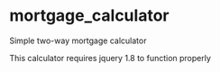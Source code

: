 # mortgage_calculator
Simple two-way mortgage calculator

This calculator requires jquery 1.8 to function properly

